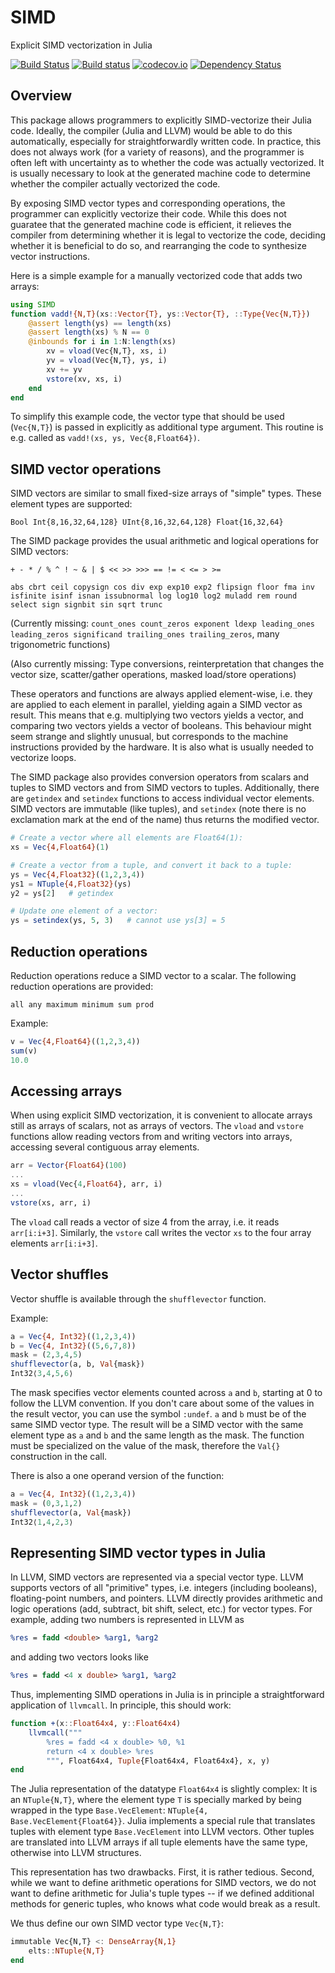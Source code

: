 # SIMD

Explicit SIMD vectorization in Julia

[![Build Status](https://travis-ci.org/eschnett/SIMD.jl.svg?branch=master)](https://travis-ci.org/eschnett/SIMD.jl)
[![Build status](https://ci.appveyor.com/api/projects/status/xwaa3hm5wkiqrc54/branch/master?svg=true)](https://ci.appveyor.com/project/eschnett/simd-jl/branch/master)
[![codecov.io](https://codecov.io/github/eschnett/SIMD.jl/coverage.svg?branch=master)](https://codecov.io/github/eschnett/SIMD.jl?branch=master)
[![Dependency Status](https://dependencyci.com/github/eschnett/SIMD.jl/badge)](https://dependencyci.com/github/eschnett/SIMD.jl)

## Overview

This package allows programmers to explicitly SIMD-vectorize their Julia code. Ideally, the compiler (Julia and LLVM) would be able to do this automatically, especially for straightforwardly written code. In practice, this does not always work (for a variety of reasons), and the programmer is often left with uncertainty as to whether the code was actually vectorized. It is usually necessary to look at the generated machine code to determine whether the compiler actually vectorized the code.

By exposing SIMD vector types and corresponding operations, the programmer can explicitly vectorize their code. While this does not guaratee that the generated machine code is efficient, it relieves the compiler from determining whether it is legal to vectorize the code, deciding whether it is beneficial to do so, and rearranging the code to synthesize vector instructions.

Here is a simple example for a manually vectorized code that adds two arrays:
```Julia
using SIMD
function vadd!{N,T}(xs::Vector{T}, ys::Vector{T}, ::Type{Vec{N,T}})
    @assert length(ys) == length(xs)
    @assert length(xs) % N == 0
    @inbounds for i in 1:N:length(xs)
        xv = vload(Vec{N,T}, xs, i)
        yv = vload(Vec{N,T}, ys, i)
        xv += yv
        vstore(xv, xs, i)
    end
end
```
To simplify this example code, the vector type that should be used (`Vec{N,T}`) is passed in explicitly as additional type argument. This routine is e.g. called as `vadd!(xs, ys, Vec{8,Float64})`.

## SIMD vector operations

SIMD vectors are similar to small fixed-size arrays of "simple" types. These element types are supported:

`Bool Int{8,16,32,64,128} UInt{8,16,32,64,128} Float{16,32,64}`

The SIMD package provides the usual arithmetic and logical operations for SIMD vectors:

`+ - * / % ^ ! ~ & | $ << >> >>> == != < <= > >=`

`abs cbrt ceil copysign cos div exp exp10 exp2 flipsign floor fma inv isfinite isinf isnan issubnormal log log10 log2 muladd rem round select sign signbit sin sqrt trunc`

(Currently missing: `count_ones count_zeros exponent ldexp leading_ones leading_zeros significand trailing_ones trailing_zeros`, many trigonometric functions)

(Also currently missing: Type conversions, reinterpretation that changes the vector size, scatter/gather operations, masked load/store operations)

These operators and functions are always applied element-wise, i.e. they are applied to each element in parallel, yielding again a SIMD vector as result. This means that e.g. multiplying two vectors yields a vector, and comparing two vectors yields a vector of booleans. This behaviour might seem strange and slightly unusual, but corresponds to the machine instructions provided by the hardware. It is also what is usually needed to vectorize loops.

The SIMD package also provides conversion operators from scalars and tuples to SIMD vectors and from SIMD vectors to tuples. Additionally, there are `getindex` and `setindex` functions to access individual vector elements.  SIMD vectors are immutable (like tuples), and `setindex` (note there is no exclamation mark at the end of the name) thus returns the modified vector.
```Julia
# Create a vector where all elements are Float64(1):
xs = Vec{4,Float64}(1)

# Create a vector from a tuple, and convert it back to a tuple:
ys = Vec{4,Float32}((1,2,3,4))
ys1 = NTuple{4,Float32}(ys)
y2 = ys[2]   # getindex

# Update one element of a vector:
ys = setindex(ys, 5, 3)   # cannot use ys[3] = 5
```

## Reduction operations

Reduction operations reduce a SIMD vector to a scalar. The following reduction operations are provided:

`all any maximum minimum sum prod`

Example:
```Julia
v = Vec{4,Float64}((1,2,3,4))
sum(v)
10.0
```

## Accessing arrays

When using explicit SIMD vectorization, it is convenient to allocate arrays still as arrays of scalars, not as arrays of vectors. The `vload` and `vstore` functions allow reading vectors from and writing vectors into arrays, accessing several contiguous array elements.

```Julia
arr = Vector{Float64}(100)
...
xs = vload(Vec{4,Float64}, arr, i)
...
vstore(xs, arr, i)
```
The `vload` call reads a vector of size 4 from the array, i.e. it reads `arr[i:i+3]`. Similarly, the `vstore` call writes the vector `xs` to the four array elements `arr[i:i+3]`.

## Vector shuffles

Vector shuffle is available through the `shufflevector` function.

Example:
```Julia
a = Vec{4, Int32}((1,2,3,4))
b = Vec{4, Int32}((5,6,7,8))
mask = (2,3,4,5)
shufflevector(a, b, Val{mask})
Int32⟨3,4,5,6⟩
```
The mask specifies vector elements counted across `a` and `b`,
starting at 0 to follow the LLVM convention. If you don't care about
some of the values in the result vector, you can use the symbol
`:undef`. `a` and `b` must be of the same SIMD vector type. The
result will be a SIMD vector with the same element type as `a` and `b`
and the same length as the mask. The function must be specialized on
the value of the mask, therefore the `Val{}` construction in the call.

There is also a one operand version of the function:
```Julia
a = Vec{4, Int32}((1,2,3,4))
mask = (0,3,1,2)
shufflevector(a, Val{mask})
Int32⟨1,4,2,3⟩
```

## Representing SIMD vector types in Julia

In LLVM, SIMD vectors are represented via a special vector type. LLVM supports vectors of all "primitive" types, i.e. integers (including booleans), floating-point numbers, and pointers. LLVM directly provides arithmetic and logic operations (add, subtract, bit shift, select, etc.) for vector types. For example, adding two numbers is represented in LLVM as
```LLVM
%res = fadd <double> %arg1, %arg2
```
and adding two vectors looks like
```LLVM
%res = fadd <4 x double> %arg1, %arg2
```

Thus, implementing SIMD operations in Julia is in principle a straightforward application of `llvmcall`. In principle, this should work:
```Julia
function +(x::Float64x4, y::Float64x4)
    llvmcall("""
        %res = fadd <4 x double> %0, %1
        return <4 x double> %res
        """, Float64x4, Tuple{Float64x4, Float64x4}, x, y)
end
```

The Julia representation of the datatype `Float64x4` is slightly
complex: It is an `NTuple{N,T}`, where the element type `T` is
specially marked by being wrapped in the type `Base.VecElement`:
`NTuple{4, Base.VecElement{Float64}}`. Julia implements a special rule
that translates tuples with element type `Base.VecElement` into LLVM
vectors. Other tuples are translated into LLVM arrays if all tuple
elements have the same type, otherwise into LLVM structures.

This representation has two drawbacks. First, it is rather tedious.
Second, while we want to define arithmetic operations for SIMD
vectors, we do not want to define arithmetic for Julia's tuple types
-- if we defined additional methods for generic tuples, who knows what
code would break as a result.

We thus define our own SIMD vector type `Vec{N,T}`:
```Julia
immutable Vec{N,T} <: DenseArray{N,1}
    elts::NTuple{N,T}
end
```
